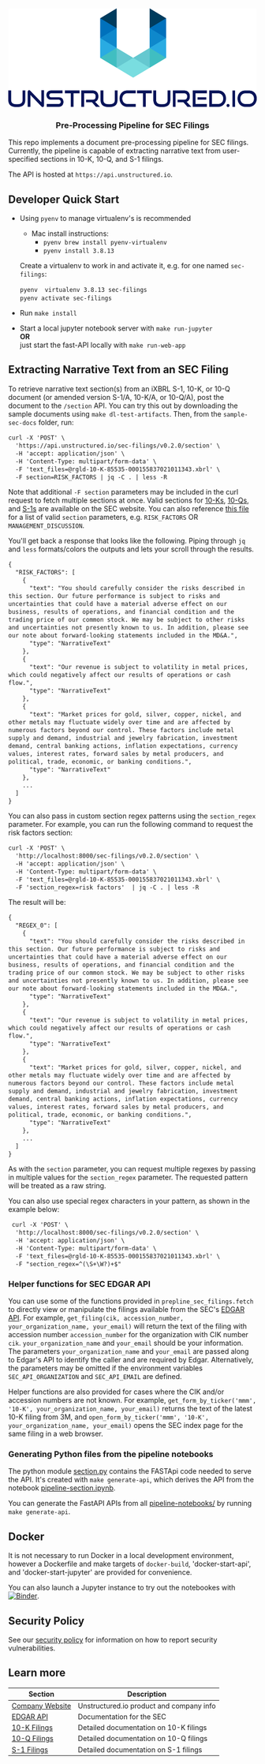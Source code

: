 ﻿<h3 align="center">
  <img src="img/unstructured_logo.png" height="200">
</h3>

<h3 align="center">
  <p>Pre-Processing Pipeline for SEC Filings</p>
</h3>


This repo implements a document pre-processing pipeline for SEC filings. Currently, the pipeline is capable of extracting narrative text from user-specified sections in 10-K, 10-Q, and S-1 filings.

The API is hosted at `https://api.unstructured.io`.

## Developer Quick Start

* Using `pyenv` to manage virtualenv's is recommended
	* Mac install instructions:
		*  `pyenv brew install pyenv-virtualenv`
		* `pyenv install 3.8.13`
	
	Create a virtualenv to work in and activate it, e.g. for one named `sec-filings`:
	
	`pyenv  virtualenv 3.8.13 sec-filings` <br />
	`pyenv activate sec-filings`

* Run `make install` 
* Start a local jupyter notebook server with `make run-jupyter` <br />
	**OR** <br />
	just start the fast-API locally with `make run-web-app` 


## Extracting Narrative Text from an SEC Filing

To retrieve narrative text section(s) from an iXBRL S-1, 10-K, or 10-Q document (or amended version S-1/A, 10-K/A, or 10-Q/A), post the document to the `/section` API. You can try this out by downloading the sample documents using `make dl-test-artifacts`. Then, from
the `sample-sec-docs` folder, run:

```
curl -X 'POST' \
  'https://api.unstructured.io/sec-filings/v0.2.0/section' \
  -H 'accept: application/json' \
  -H 'Content-Type: multipart/form-data' \
  -F 'text_files=@rgld-10-K-85535-000155837021011343.xbrl' \
  -F section=RISK_FACTORS | jq -C . | less -R
```

Note that additional `-F section` parameters may be included in the curl request to fetch
multiple sections at once. Valid sections for [10-Ks](https://www.sec.gov/files/form10-k.pdf),
[10-Qs](https://www.sec.gov/files/form10-q.pdf), and [S-1s](https://www.sec.gov/files/forms-1.pdf)
are available on the SEC website. You can also reference
[this file](https://github.com/Unstructured-IO/pipeline-sec-filings/blob/main/prepline_sec_filings/sections.py)
for a list of valid `section` parameters, e.g. `RISK_FACTORS` OR `MANAGEMENT_DISCUSSION`.


You'll get back a response that looks like the following. Piping through `jq` and `less`
formats/colors the outputs and lets your scroll through the results.

```
{
  "RISK_FACTORS": [
    {
      "text": "You should carefully consider the risks described in this section. Our future performance is subject to risks and uncertainties that could have a material adverse effect on our business, results of operations, and financial condition and the trading price of our common stock. We may be subject to other risks and uncertainties not presently known to us. In addition, please see our note about forward-looking statements included in the MD&A.",
      "type": "NarrativeText"
    },
    {
      "text": "Our revenue is subject to volatility in metal prices, which could negatively affect our results of operations or cash flow.",
      "type": "NarrativeText"
    },
    {
      "text": "Market prices for gold, silver, copper, nickel, and other metals may fluctuate widely over time and are affected by numerous factors beyond our control. These factors include metal supply and demand, industrial and jewelry fabrication, investment demand, central banking actions, inflation expectations, currency values, interest rates, forward sales by metal producers, and political, trade, economic, or banking conditions.",
      "type": "NarrativeText"
    },
    ...
  ]
}
```


You can also pass in custom section regex patterns using the `section_regex` parameter. For
example, you can run the following command to request the risk factors section:

```
curl -X 'POST' \
  'http://localhost:8000/sec-filings/v0.2.0/section' \
  -H 'accept: application/json' \
  -H 'Content-Type: multipart/form-data' \
  -F 'text_files=@rgld-10-K-85535-000155837021011343.xbrl' \
  -F 'section_regex=risk factors'  | jq -C . | less -R
```

The result will be:

```
{
  "REGEX_0": [
    {
      "text": "You should carefully consider the risks described in this section. Our future performance is subject to risks and uncertainties that could have a material adverse effect on our business, results of operations, and financial condition and the trading price of our common stock. We may be subject to other risks and uncertainties not presently known to us. In addition, please see our note about forward-looking statements included in the MD&A.",
      "type": "NarrativeText"
    },
    {
      "text": "Our revenue is subject to volatility in metal prices, which could negatively affect our results of operations or cash flow.",
      "type": "NarrativeText"
    },
    {
      "text": "Market prices for gold, silver, copper, nickel, and other metals may fluctuate widely over time and are affected by numerous factors beyond our control. These factors include metal supply and demand, industrial and jewelry fabrication, investment demand, central banking actions, inflation expectations, currency values, interest rates, forward sales by metal producers, and political, trade, economic, or banking conditions.",
      "type": "NarrativeText"
    },
    ...
  ]
}
```

As with the `section` parameter, you can request multiple regexes by passing in multiple values
for the `section_regex` parameter. The requested pattern will be treated as a raw string.

You can also use special regex characters in your pattern, as shown in the example below:

```
 curl -X 'POST' \
  'http://localhost:8000/sec-filings/v0.2.0/section' \
  -H 'accept: application/json' \
  -H 'Content-Type: multipart/form-data' \
  -F 'text_files=@rgld-10-K-85535-000155837021011343.xbrl' \
  -F "section_regex=^(\S+\W?)+$"
```

### Helper functions for SEC EDGAR API

You can use some of the functions provided in `prepline_sec_filings.fetch` to directly view or manipulate the filings available from the SEC's [EDGAR API](https://www.sec.gov/edgar/searchedgar/companysearch.html).
For example, `get_filing(cik, accession_number, your_organization_name, your_email)` will return the text of the filing with accession number `accession_number` for the organization with CIK number `cik`.
`your_organization_name` and `your_email` should be your information.
The parameters `your_organization_name` and `your_email` are passed along to Edgar's API to identify the caller and are required by Edgar.
Alternatively, the parameters may be omitted if the environment variables `SEC_API_ORGANIZATION` and `SEC_API_EMAIL` are defined.


Helper functions are also provided for cases where the CIK and/or accession numbers are not known. For example,
`get_form_by_ticker('mmm', '10-K', your_organization_name, your_email)` returns the text of the latest 10-K filing from 3M,
and `open_form_by_ticker('mmm', '10-K', your_organization_name, your_email)` opens the SEC index page for the same filing in a web browser.

### Generating Python files from the pipeline notebooks

The python module [section.py](/blob/main/prepline_sec_filings/api/section.py) contains the FASTApi code needed to serve the API. It's created with `make generate-api`, which derives the API from the notebook [pipeline-section.ipynb](/blob/main/pipeline-notebooks/pipeline-section.ipynb). 

You can generate the FastAPI APIs from all [pipeline-notebooks/](/pipeline-notebooks) by running `make generate-api`.  

## Docker

It is not necessary to run Docker in a local development environment, however a Dockerfile and
make targets of `docker-build`, 'docker-start-api', and 'docker-start-jupyter' are provided for convenience.

You can also launch a Jupyter instance to try out the notebookes with [![Binder](https://mybinder.org/badge_logo.svg)](https://mybinder.org/v2/gh/Unstructured-IO/pipeline-sec-filings/HEAD).

## Security Policy

See our [security policy](https://github.com/Unstructured-IO/pipeline-sec-filings/security/policy) for
information on how to report security vulnerabilities.

## Learn more

| Section | Description |
|-|-|
| [Company Website](https://unstructured.io) | Unstructured.io product and company info |
[EDGAR API](https://www.sec.gov/edgar/searchedgar/companysearch.html) | Documentation for the SEC
| [10-K Filings](https://www.sec.gov/files/form10-k.pdf) | Detailed documentation on 10-K filings |
| [10-Q Filings](https://www.sec.gov/files/form10-q.pdf) | Detailed documentation on 10-Q filings |
| [S-1 Filings](https://www.sec.gov/files/forms-1.pdf) | Detailed documentation on S-1 filings |
